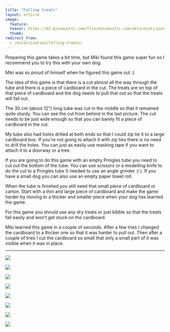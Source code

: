 ```yaml
---
title: "Falling treats"
layout: article
image:
  feature:
  teaser: https://b2.minimuutti.com/file/minimuutti-com/aktivointi/putoilevat-namit/DSC51366-245px.jpg
  thumb:
redirect_from:
  - /en/activation/falling-treats/
---
```


Preparing this game takes a bit time, but Miki found this game super fun so I recommend you to try this with your own dog.

Miki was so proud of himself when he figured this game out :)

The idea of this game is that there is a cut almost all the way through the tube and there is a piece of cardboard in the cut. The treats are on top of that piece of cardboard and the dog needs to pull that out so that the treats will fall out.

The 30 cm (about 12") long tube was cut in the middle so that it remained quite sturdy. You can see the cut from behind in the last picture. The cut needs to be just wide enough so that you can barely fit a piece of cardboard in the cut.

My tube also had holes drilled at both ends so that I could zip tie it to a large cardboard box. If you're not going to attach it with zip ties there is no need to drill the holes. You can just as easily use masking tape if you want to attach it to a doorway or a tree.

If you are going to do this game with an empty Pringles tube you need to cut out the bottom of the tube. You can use scissors or a modelling knife to do the cut to a Pringles tube (I needed to use an angle grinder :) ). If you have a small dog you can also use an empty paper towel roll.

When the tube is finished you still need that small piece of cardboard or carton. Start with a thin and large piece of cardboard and make the game harder by moving to a thicker and smaller piece when your dog has learned the game.

For this game you should use any dry treats or just kibble so that the treats fall easily and won't get stuck on the cardboard.

Miki learned this game in a couple of seconds. After a few tries I changed the cardboard to a thicker one so that it was harder to pull out. Then after a couple of tries I cut the cardboard so small that only a small part of it was visible when it was in place.

---

[![](https://b2.minimuutti.com/file/minimuutti-com/aktivointi/putoilevat-namit/DSC51335-800px.jpg)](https://dl.dropboxusercontent.com/sh/ea1wtnz7z734o12/AABTyDEns9DjBJ8Xyq4z-FyKa/aktivointi/putoilevat-namit/DSC51335.jpg)

[![](https://b2.minimuutti.com/file/minimuutti-com/aktivointi/putoilevat-namit/DSC51365-800px.jpg)](https://dl.dropboxusercontent.com/sh/ea1wtnz7z734o12/AAAqnLo9cVcNsMivjhR7AYCSa/aktivointi/putoilevat-namit/DSC51365.jpg)

[![](https://b2.minimuutti.com/file/minimuutti-com/aktivointi/putoilevat-namit/DSC51366-800px.jpg)](https://dl.dropboxusercontent.com/sh/ea1wtnz7z734o12/AACcTniVaNGvBN5tH9z_vWvLa/aktivointi/putoilevat-namit/DSC51366.jpg)

[![](https://b2.minimuutti.com/file/minimuutti-com/aktivointi/putoilevat-namit/DSC51417-800px.jpg)](https://dl.dropboxusercontent.com/sh/ea1wtnz7z734o12/AABJ8jtS-5pLL8XkCUcBgtcva/aktivointi/putoilevat-namit/DSC51417.jpg)

[![](https://b2.minimuutti.com/file/minimuutti-com/aktivointi/putoilevat-namit/DSC51418-800px.jpg)](https://dl.dropboxusercontent.com/sh/ea1wtnz7z734o12/AACIjRUY6e5aDyBBJ7bhZ0E9a/aktivointi/putoilevat-namit/DSC51418.jpg)

[![](https://b2.minimuutti.com/file/minimuutti-com/aktivointi/putoilevat-namit/DSC51419-800px.jpg)](https://dl.dropboxusercontent.com/sh/ea1wtnz7z734o12/AABgeRvt2lB1cwrdETu7nENKa/aktivointi/putoilevat-namit/DSC51419.jpg)

[![](https://b2.minimuutti.com/file/minimuutti-com/aktivointi/putoilevat-namit/DSC51389_3-800px.jpg)](https://dl.dropboxusercontent.com/sh/ea1wtnz7z734o12/AADIaZ9_YtigDqfOK-B4LdUia/aktivointi/putoilevat-namit/DSC51389_3.jpg)

[![](https://b2.minimuutti.com/file/minimuutti-com/aktivointi/putoilevat-namit/DSC51321_-800px.jpg)](https://dl.dropboxusercontent.com/sh/ea1wtnz7z734o12/AABfXo3v1XjyqdCXBC3bH0zha/aktivointi/putoilevat-namit/DSC51321_.jpg)

